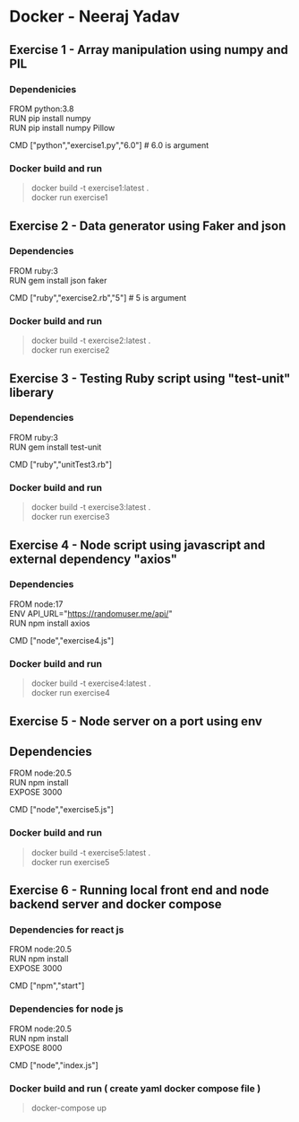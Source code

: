 # Docker - Neeraj Yadav

## Exercise 1 - Array manipulation using numpy and PIL 

### Dependenicies
FROM python:3.8 <br/>
RUN pip install numpy <br/>
RUN pip install numpy Pillow <br/>

CMD ["python","exercise1.py","6.0"]  # 6.0 is argument <br/>

### Docker build and run
> docker build -t exercise1:latest . <br/>
> docker run exercise1 <br/>


## Exercise 2 - Data generator using Faker and json

### Dependencies
FROM ruby:3 <br/>
RUN gem install json faker <br/>

CMD ["ruby","exercise2.rb","5"]  # 5 is argument <br/>

### Docker build and run
> docker build -t exercise2:latest . <br/>
> docker run exercise2


## Exercise 3 - Testing Ruby script using "test-unit" liberary

### Dependencies
FROM ruby:3 <br/>
RUN gem install test-unit <br/>

CMD ["ruby","unitTest3.rb"]

### Docker build and run
> docker build -t exercise3:latest . <br/>
> docker run exercise3


## Exercise 4 - Node script using javascript and external dependency "axios"

### Dependencies
FROM node:17 <br/>
ENV API_URL="https://randomuser.me/api/" <br/>
RUN npm install axios <br/>

CMD ["node","exercise4.js"]

### Docker build and run
> docker build -t exercise4:latest . <br/>
> docker run exercise4


## Exercise 5 - Node server on a port using env

## Dependencies
FROM node:20.5 <br/>
RUN npm install <br/>
EXPOSE 3000 <br/>

CMD ["node","exercise5.js"] <br/>

### Docker build and run
> docker build -t exercise5:latest . <br/>
> docker run exercise5 


## Exercise 6 - Running local front end and node backend server and docker compose

### Dependencies for react js
FROM node:20.5 <br/>
RUN npm install <br/>
EXPOSE 3000 <br/>

CMD ["npm","start"]

### Dependencies for node js 
FROM node:20.5 <br/>
RUN npm install <br/>
EXPOSE 8000 <br/>

CMD ["node","index.js"]

### Docker build and run ( create yaml docker compose file )
> docker-compose up



